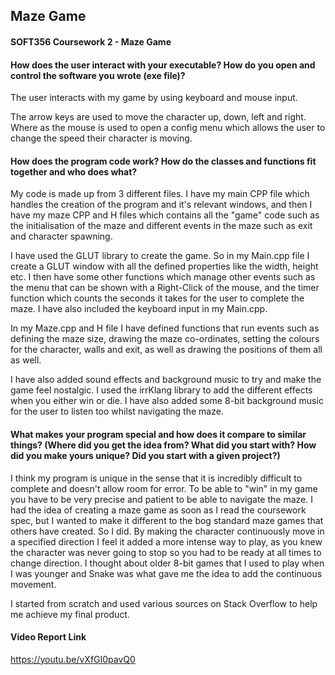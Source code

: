 ## Maze Game
#### SOFT356 Coursework 2 - Maze Game

#### How does the user interact with your executable? How do you open and control the software you wrote (exe file)?
The user interacts with my game by using keyboard and mouse input.

The arrow keys are used to move the character up, down, left and right. Where as the mouse is used to open a config menu
which allows the user to change the speed their character is moving.

#### How does the program code work? How do the classes and functions fit together and who does what?
My code is made up from 3 different files. I have my main CPP file which handles the creation of the program and it's
relevant windows, and then I have my maze CPP and H files which contains all the "game" code such as the initialisation
of the maze and different events in the maze such as exit and character spawning.

I have used the GLUT library to create the game. So in my Main.cpp file I create a GLUT window with all the defined
properties like the width, height etc. I then have some other functions which manage other events such as the menu that
can be shown with a Right-Click of the mouse, and the timer function which counts the seconds it takes for the user to 
complete the maze. I have also included the keyboard input in my Main.cpp.

In my Maze.cpp and H file I have defined functions that run events such as defining the maze size, drawing the maze 
co-ordinates, setting the colours for the character, walls and exit, as well as drawing the positions of them all as well.

I have also added sound effects and background music to try and make the game feel nostalgic. I used the irrKlang library to add the different effects when you either win or die. I have also added some 8-bit background music for the user to listen too whilst navigating the maze.

#### What makes your program special and how does it compare to similar things? (Where did you get the idea from? What did you start with? How did you make yours unique? Did you start with a given project?)
I think my program is unique in the sense that it is incredibly difficult to complete and doesn't allow room for error.
To be able to "win" in my game you have to be very precise and patient to be able to navigate the maze. I had the idea 
of creating a maze game as soon as I read the coursework spec, but I wanted to make it different to the bog standard 
maze games that others have created. So I did. By making the character continuously move in a specified direction I feel
it added a more intense way to play, as you knew the character was never going to stop so you had to be ready at all times
to change direction. I thought about older 8-bit games that I used to play when I was younger and Snake was what gave me
the idea to add the continuous movement.

I started from scratch and used various sources on Stack Overflow to help me achieve my final product.

#### Video Report Link
https://youtu.be/vXfGI0pavQ0


